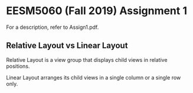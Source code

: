 # EESM5060 (Fall 2019) Assignment 1

For a description, refer to Assign1.pdf.

## Relative Layout vs Linear Layout

Relative Layout is a view group that displays child views in relative positions.

Linear Layout arranges its child views in a single column or a single row only.
